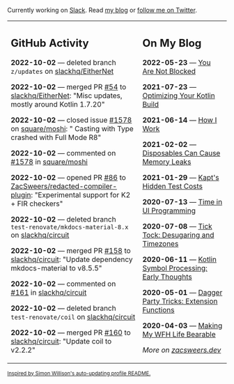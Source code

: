 Currently working on [Slack](https://slack.com/). Read [my blog](https://zacsweers.dev/) or [follow me on Twitter](https://twitter.com/ZacSweers).

<table><tr><td valign="top" width="60%">

## GitHub Activity
<!-- githubActivity starts -->
**2022-10-02** — deleted branch `z/updates` on [slackhq/EitherNet](https://github.com/slackhq/EitherNet)

**2022-10-02** — merged PR [#54](https://github.com/slackhq/EitherNet/pull/54) to [slackhq/EitherNet](https://github.com/slackhq/EitherNet): "Misc updates, mostly around Kotlin 1.7.20"

**2022-10-02** — closed issue [#1578](https://github.com/square/moshi/issues/1578) on [square/moshi](https://github.com/square/moshi): " Casting with Type crashed with Full Mode R8"

**2022-10-02** — commented on [#1578](https://github.com/square/moshi/issues/1578#issuecomment-1264720949) in [square/moshi](https://github.com/square/moshi)

**2022-10-02** — opened PR [#86](https://github.com/ZacSweers/redacted-compiler-plugin/pull/86) to [ZacSweers/redacted-compiler-plugin](https://github.com/ZacSweers/redacted-compiler-plugin): "Experimental support for K2 + FIR checkers"

**2022-10-02** — deleted branch `test-renovate/mkdocs-material-8.x` on [slackhq/circuit](https://github.com/slackhq/circuit)

**2022-10-02** — merged PR [#158](https://github.com/slackhq/circuit/pull/158) to [slackhq/circuit](https://github.com/slackhq/circuit): "Update dependency mkdocs-material to v8.5.5"

**2022-10-02** — commented on [#161](https://github.com/slackhq/circuit/pull/161#issuecomment-1264706053) in [slackhq/circuit](https://github.com/slackhq/circuit)

**2022-10-02** — deleted branch `test-renovate/coil` on [slackhq/circuit](https://github.com/slackhq/circuit)

**2022-10-02** — merged PR [#160](https://github.com/slackhq/circuit/pull/160) to [slackhq/circuit](https://github.com/slackhq/circuit): "Update coil to v2.2.2"
<!-- githubActivity ends -->
</td><td valign="top" width="40%">

## On My Blog
<!-- blog starts -->
**2022-05-23** — [You Are Not Blocked](https://www.zacsweers.dev/you-are-not-blocked/)

**2021-07-23** — [Optimizing Your Kotlin Build](https://www.zacsweers.dev/optimizing-your-kotlin-build/)

**2021-06-14** — [How I Work](https://www.zacsweers.dev/how-i-work/)

**2021-02-02** — [Disposables Can Cause Memory Leaks](https://www.zacsweers.dev/disposables-can-cause-memory-leaks/)

**2021-01-29** — [Kapt's Hidden Test Costs](https://www.zacsweers.dev/kapts-hidden-test-costs/)

**2020-07-13** — [Time in UI Programming](https://www.zacsweers.dev/time-in-ui/)

**2020-07-08** — [Tick Tock: Desugaring and Timezones](https://www.zacsweers.dev/ticktock-desugaring-timezones/)

**2020-06-11** — [Kotlin Symbol Processing: Early Thoughts](https://www.zacsweers.dev/kotlin-symbol-processor-early-thoughts/)

**2020-05-01** — [Dagger Party Tricks: Extension Functions](https://www.zacsweers.dev/dagger-party-tricks-extension-functions/)

**2020-04-03** — [Making My WFH Life Bearable](https://www.zacsweers.dev/making-wfh-life-bearable/)
<!-- blog ends -->
_More on [zacsweers.dev](https://zacsweers.dev/)_
</td></tr></table>

<sub><a href="https://simonwillison.net/2020/Jul/10/self-updating-profile-readme/">Inspired by Simon Willison's auto-updating profile README.</a></sub>
